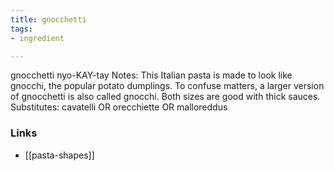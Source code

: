 ```yaml
---
title: gnocchetti
tags:
- ingredient

---
```

gnocchetti nyo-KAY-tay Notes: This Italian pasta is made to look like gnocchi, the popular potato dumplings. To confuse matters, a larger version of gnocchetti is also called gnocchi. Both sizes are good with thick sauces. Substitutes: cavatelli OR orecchiette OR malloreddus

### Links

* [[pasta-shapes]]
